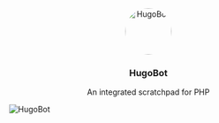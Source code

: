 <div align="center">
  <div>
      <img src="https://hugobot.io/img/logo.png" alt="HugoBot" width="84" style="border-radius: 50%;"/>
  </div>
  <h3>HugoBot</h3>
  <p>An integrated scratchpad for PHP</p>
</div>

![HugoBot](https://i.imgur.com/MEV3B1W.png)
